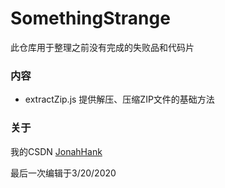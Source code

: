 # SomethingStrange
此仓库用于整理之前没有完成的失败品和代码片
### 内容
+ extractZip.js 
提供解压、压缩ZIP文件的基础方法  
### 关于
我的CSDN [JonahHank](https://me.csdn.net/qq_39007641)  
  
最后一次编辑于3/20/2020
